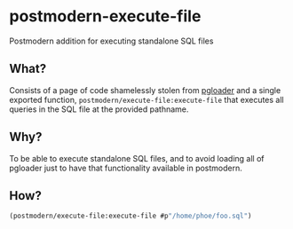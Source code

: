 # postmodern-execute-file

Postmodern addition for executing standalone SQL files 

## What?

Consists of a page of code shamelessly stolen from 
[pgloader](https://github.com/dimitri/pgloader/blob/master/src/utils/read-sql-files.lisp) and a single
exported function, `postmodern/execute-file:execute-file` that executes all queries in the SQL file at
the provided pathname.

## Why?

To be able to execute standalone SQL files, and to avoid loading all of pgloader
just to have that functionality available in postmodern.

## How?

```lisp
(postmodern/execute-file:execute-file #p"/home/phoe/foo.sql")
```
